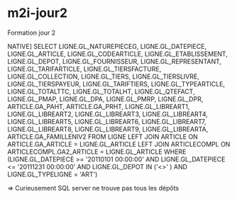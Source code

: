 # m2i-jour2
Formation jour 2


NATIVE] SELECT 
  LIGNE.GL_NATUREPIECEG, 
  LIGNE.GL_DATEPIECE, LIGNE.GL_ARTICLE, LIGNE.GL_CODEARTICLE, LIGNE.GL_ETABLISSEMENT, LIGNE.GL_DEPOT, 
  LIGNE.GL_FOURNISSEUR, LIGNE.GL_REPRESENTANT, LIGNE.GL_TARIFARTICLE, LIGNE.GL_TIERSFACTURE, LIGNE.GL_COLLECTION, 
  LIGNE.GL_TIERS, LIGNE.GL_TIERSLIVRE, LIGNE.GL_TIERSPAYEUR, LIGNE.GL_TARIFTIERS, 
  LIGNE.GL_TYPEARTICLE, LIGNE.GL_TOTALTTC, LIGNE.GL_TOTALHT, LIGNE.GL_QTEFACT, 
  LIGNE.GL_PMAP, LIGNE.GL_DPA, LIGNE.GL_PMRP, LIGNE.GL_DPR, ARTICLE.GA_PAHT, ARTICLE.GA_PRHT, 
  LIGNE.GL_LIBREART1, LIGNE.GL_LIBREART2, LIGNE.GL_LIBREART3, LIGNE.GL_LIBREART4, LIGNE.GL_LIBREART5, 
  LIGNE.GL_LIBREART6, LIGNE.GL_LIBREART7, LIGNE.GL_LIBREART8, LIGNE.GL_LIBREART9, LIGNE.GL_LIBREARTA, 
  ARTICLE.GA_FAMILLENIV2 
FROM 
  LIGNE 
  LEFT JOIN ARTICLE ON ARTICLE.GA_ARTICLE = LIGNE.GL_ARTICLE LEFT 
  JOIN ARTICLECOMPL ON ARTICLECOMPL.GA2_ARTICLE = LIGNE.GL_ARTICLE 
WHERE 
  (LIGNE.GL_DATEPIECE >= '20110101 00:00:00' AND LIGNE.GL_DATEPIECE <= '20111231 00:00:00' AND LIGNE.GL_DEPOT IN ('<<Tous>>' ) AND LIGNE.GL_TYPELIGNE = 'ART')
  
  
  => Curieusement SQL server ne trouve pas tous les dépôts
  
  
  